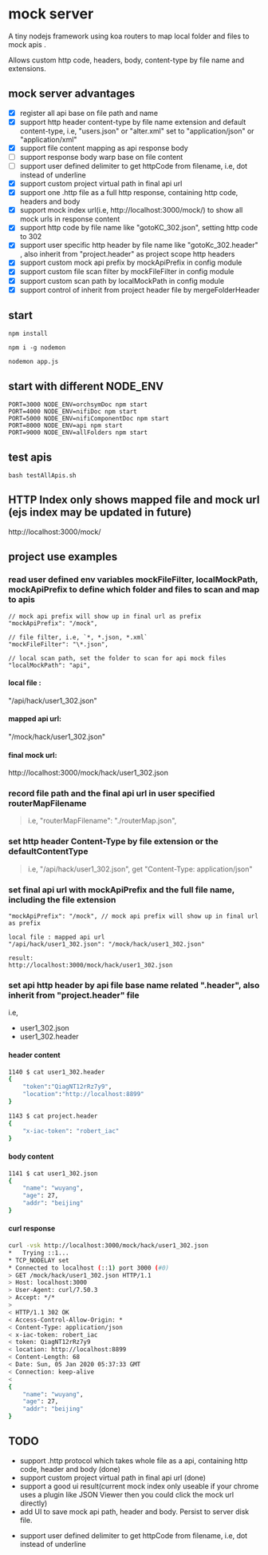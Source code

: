 # mock server

A tiny nodejs framework using koa routers to map local folder and files to mock apis .

Allows custom http code, headers, body, content-type by file name and extensions.

## mock server advantages

- [x] register all api base on file path and name
- [x] support http header content-type by file name extension and default content-type, i.e, "users.json" or "alter.xml" set to "application/json" or "application/xml"
- [x] support file content mapping as api response body
- [ ] support response body warp base on file content
- [ ] support user defined delimiter to get httpCode from filename, i.e, dot instead of underline
- [x] support custom project virtual path in final api url
- [x] support one .http file as a full http response, containing http code, headers and body
- [x] support mock index url(i.e, http://localhost:3000/mock/) to show all mock urls in response content
- [x] support http code by file name like "gotoKC_302.json", setting http code to 302
- [x] support user specific http header by file name like "gotoKc_302.header" , also inherit from "project.header" as project scope http headers
- [x] support custom mock api prefix by mockApiPrefix in config module
- [x] support custom file scan filter by mockFileFilter in config module
- [x] support custom scan path by localMockPath in config module
- [x] support control of inherit from project header file by mergeFolderHeader

## start

```
npm install

npm i -g nodemon

nodemon app.js
```

## start with different NODE_ENV

```
PORT=3000 NODE_ENV=orchsymDoc npm start
PORT=4000 NODE_ENV=nifiDoc npm start
PORT=5000 NODE_ENV=nifiComponentDoc npm start
PORT=8000 NODE_ENV=api npm start
PORT=9000 NODE_ENV=allFolders npm start
```

## test apis

`bash testAllApis.sh`

## HTTP Index only shows mapped file and mock url (ejs index may be updated in future)

http://localhost:3000/mock/

## project use examples

### read user defined env variables mockFileFilter, localMockPath, mockApiPrefix to define which folder and files to scan and map to apis

```
// mock api prefix will show up in final url as prefix
"mockApiPrefix": "/mock",

// file filter, i.e, `*, *.json, *.xml`
"mockFileFilter": "\*.json",

// local scan path, set the folder to scan for api mock files
"localMockPath": "api",
```

#### local file :

"/api/hack/user1_302.json"

#### mapped api url:

"/mock/hack/user1_302.json"

#### final mock url:

http://localhost:3000/mock/hack/user1_302.json

### record file path and the final api url in user specified routerMapFilename

> i.e,
> "routerMapFilename": "./routerMap.json",

### set http header Content-Type by file extension or the defaultContentType

> i.e,
> "/api/hack/user1_302.json", get "Content-Type: application/json"

### set final api url with mockApiPrefix and the full file name, including the file extension

```
"mockApiPrefix": "/mock", // mock api prefix will show up in final url as prefix

local file : mapped api url
"/api/hack/user1_302.json": "/mock/hack/user1_302.json"

result:
http://localhost:3000/mock/hack/user1_302.json
```

### set api http header by api file base name related ".header", also inherit from "project.header" file

i.e,

- user1_302.json
- user1_302.header

#### header content

```bash
1140 $ cat user1_302.header
{
    "token":"QiagNT12rRz7y9",
    "location":"http://localhost:8899"
}
```

```bash
1143 $ cat project.header
{
    "x-iac-token": "robert_iac"
}
```

#### body content

```bash
1141 $ cat user1_302.json
{
    "name": "wuyang",
    "age": 27,
    "addr": "beijing"
}
```

#### curl response

```bash
curl -vsk http://localhost:3000/mock/hack/user1_302.json
*   Trying ::1...
* TCP_NODELAY set
* Connected to localhost (::1) port 3000 (#0)
> GET /mock/hack/user1_302.json HTTP/1.1
> Host: localhost:3000
> User-Agent: curl/7.50.3
> Accept: */*
>
< HTTP/1.1 302 OK
< Access-Control-Allow-Origin: *
< Content-Type: application/json
< x-iac-token: robert_iac
< token: QiagNT12rRz7y9
< location: http://localhost:8899
< Content-Length: 68
< Date: Sun, 05 Jan 2020 05:37:33 GMT
< Connection: keep-alive
<
{
    "name": "wuyang",
    "age": 27,
    "addr": "beijing"
}
```

## TODO

- support .http protocol which takes whole file as a api, containing http code, header and body (done)
- support custom project virtual path in final api url (done)
- support a good ui result(current mock index only useable if your chrome uses a plugin like JSON Viewer then you could click the mock url directly)
- add UI to save mock api path, header and body. Persist to server disk file.
<!-- - add option for different file path delimiter when support httpCode by filename. i.e,"\_","." etc -->
- support user defined delimiter to get httpCode from filename, i.e, dot instead of underline
